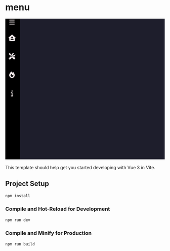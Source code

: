 # menu

![](https://github.com/NeelBit/menu-colapsable-en-vue3/blob/master/cap.gif)

This template should help get you started developing with Vue 3 in Vite.

## Project Setup

```sh
npm install
```

### Compile and Hot-Reload for Development

```sh
npm run dev
```

### Compile and Minify for Production

```sh
npm run build
```
